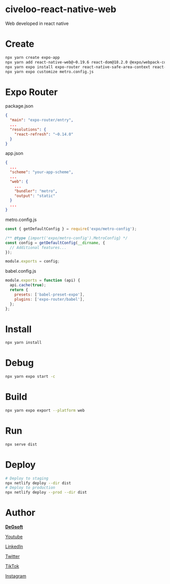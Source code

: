# civeloo-react-native-web
Web developed in react native

# Create
```bash
npx yarn create expo-app
npx yarn add react-native-web@~0.19.6 react-dom@18.2.0 @expo/webpack-config
npx yarn expo install expo-router react-native-safe-area-context react-native-screens expo-linking expo-constants expo-status-bar react-native-gesture-handler
npx yarn expo customize metro.config.js
```

# Expo Router

package.json
```json
{
  "main": "expo-router/entry",
  ...
  "resolutions": {
    "react-refresh": "~0.14.0"
  }
}
```

app.json
```json
{
  ...
  "scheme": "your-app-scheme",
  ...
  "web": {
    ...
    "bundler": "metro",
    "output": "static"
  }
  ...
}
```

metro.config.js
```javascript
const { getDefaultConfig } = require('expo/metro-config');

/** @type {import('expo/metro-config').MetroConfig} */
const config = getDefaultConfig(__dirname, {
  // Additional features...
});

module.exports = config;
```

babel.config.js
```javascript
module.exports = function (api) {
  api.cache(true);
  return {
    presets: ['babel-preset-expo'],
    plugins: ['expo-router/babel'],
  };
};
```

# Install
```bash
npx yarn install
```
# Debug
```bash
npx yarn expo start -c
```
# Build
```bash
npx yarn expo export --platform web
```
# Run
```bash
npx serve dist
```
# Deploy
```bash
# Deploy to staging
npx netlify deploy --dir dist
# Deploy to production
npx netlify deploy --prod --dir dist

```
#
# Author 

[**DeGsoft**](https://github.com/DeGsoft)

[Youtube](https://www.youtube.com/@degsoft)

[LinkedIn](https://www.linkedin.com/in/diegoezequielguillen)

[Twitter](https://twitter.com/DeGsoft)

[TikTok](https://www.tiktok.com/@degsoft)

[Instagram](https://www.instagram.com/degsoft)